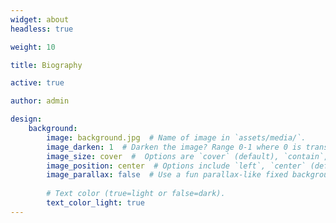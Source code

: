 ```yaml
---
widget: about
headless: true

weight: 10

title: Biography

active: true

author: admin

design:
    background:
        image: background.jpg  # Name of image in `assets/media/`.
        image_darken: 1  # Darken the image? Range 0-1 where 0 is transparent and 1 is opaque.
        image_size: cover  #  Options are `cover` (default), `contain`, or `actual` size.
        image_position: center  # Options include `left`, `center` (default), or `right`.
        image_parallax: false  # Use a fun parallax-like fixed background effect? true/false
        
        # Text color (true=light or false=dark).
        text_color_light: true
---
```

